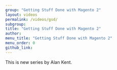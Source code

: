 ```yaml
---
group: "Getting Stuff Done with Magento 2"
layout: videos
permalink: /videos/gsd/
subgroup:
title: "Getting Stuff Done with Magento 2"
author:
menu_title: "Getting Stuff Done with Magento 2"
menu_order: 0
github_link:
---
```


This is new series by Alan Kent.
